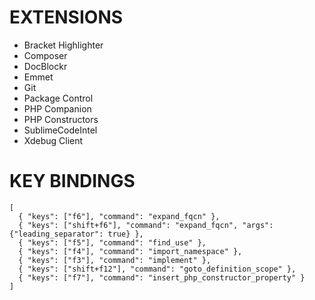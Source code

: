 # EXTENSIONS

- Bracket Highlighter
- Composer
- DocBlockr
- Emmet
- Git
- Package Control
- PHP Companion
- PHP Constructors
- SublimeCodeIntel
- Xdebug Client

# KEY BINDINGS 

```
[
  { "keys": ["f6"], "command": "expand_fqcn" },
  { "keys": ["shift+f6"], "command": "expand_fqcn", "args": {"leading_separator": true} },
  { "keys": ["f5"], "command": "find_use" },
  { "keys": ["f4"], "command": "import_namespace" },
  { "keys": ["f3"], "command": "implement" },
  { "keys": ["shift+f12"], "command": "goto_definition_scope" },
  { "keys": ["f7"], "command": "insert_php_constructor_property" }
]
```
